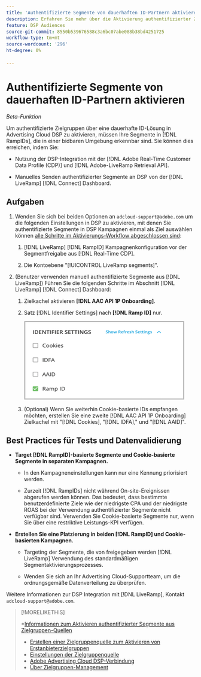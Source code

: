 ```yaml
---
title: 'Authentifizierte Segmente von dauerhaften ID-Partnern aktivieren '
description: Erfahren Sie mehr über die Aktivierung authentifizierter Zielgruppen mithilfe einer dauerhaften ID-Lösung.
feature: DSP Audiences
source-git-commit: 8550b539676588c3a6bc07abe088b38bd4251725
workflow-type: tm+mt
source-wordcount: '296'
ht-degree: 0%

---
```


# Authentifizierte Segmente von dauerhaften ID-Partnern aktivieren

*Beta-Funktion*

Um authentifizierte Zielgruppen über eine dauerhafte ID-Lösung in Advertising Cloud DSP zu aktivieren, müssen Ihre Segmente in [!DNL RampIDs], die in einer bidbaren Umgebung erkennbar sind. Sie können dies erreichen, indem Sie:

* Nutzung der DSP-Integration mit der [!DNL Adobe Real-Time Customer Data Profile (CDP)] und [!DNL Adobe-LiveRamp Retrieval API].

* Manuelles Senden authentifizierter Segmente an DSP von der [!DNL LiveRamp] [!DNL Connect] Dashboard.

## Aufgaben

1. Wenden Sie sich bei beiden Optionen an `adcloud-support@adobe.com` um die folgenden Einstellungen in DSP zu aktivieren, mit denen Sie authentifizierte Segmente in DSP Kampagnen einmal als Ziel auswählen können [alle Schritte im Aktivierungs-Workflow abgeschlossen sind](source-about.md#workflow-sources):

   1. [!DNL LiveRamp] [!DNL RampID] Kampagnenkonfiguration vor der Segmentfreigabe aus [!DNL Real-Time CDP].

   1. Die Kontoebene &quot;[!UICONTROL LiveRamp segments]&quot;.

1. (Benutzer verwenden manuell authentifizierte Segmente aus [!DNL LiveRamp]) Führen Sie die folgenden Schritte im Abschnitt [!DNL LiveRamp] [!DNL Connect] Dashboard:

   1. Zielkachel aktivieren **[!DNL AAC API 1P Onboarding]**.

   1. Satz [!DNL Identifier Settings] nach **[!DNL Ramp ID]** nur.

      ![Identifizierungseinstellungen](/help/dsp/assets/liveramp-tile-settings.png)

   1. (Optional) Wenn Sie weiterhin Cookie-basierte IDs empfangen möchten, erstellen Sie eine zweite [!DNL AAC API 1P Onboarding] Zielkachel mit &quot;[!DNL Cookies], &quot;[!DNL IDFA],&quot; und &quot;[!DNL AAID]&quot;.

## Best Practices für Tests und Datenvalidierung

* **Target [!DNL RampID]-basierte Segmente und Cookie-basierte Segmente in separaten Kampagnen.**

   * In den Kampagneneinstellungen kann nur eine Kennung priorisiert werden.

   * Zurzeit [!DNL RampIDs] nicht während On-site-Ereignissen abgerufen werden können. Das bedeutet, dass bestimmte benutzerdefinierte Ziele wie der niedrigste CPA und der niedrigste ROAS bei der Verwendung authentifizierter Segmente nicht verfügbar sind. Verwenden Sie Cookie-basierte Segmente nur, wenn Sie über eine restriktive Leistungs-KPI verfügen.

* **Erstellen Sie eine Platzierung in beiden [!DNL RampID] und Cookie-basierten Kampagnen.**

   * Targeting der Segmente, die von freigegeben werden [!DNL LiveRamp] Verwendung des standardmäßigen Segmentaktivierungsprozesses.

   * Wenden Sie sich an Ihr Advertising Cloud-Supportteam, um die ordnungsgemäße Datenverteilung zu überprüfen.

Weitere Informationen zur DSP Integration mit [!DNL LiveRamp], Kontakt `adcloud-support@adobe.com`.

>[!MORELIKETHIS]
>
>*[Informationen zum Aktivieren authentifizierter Segmente aus Zielgruppen-Quellen](source-about.md)
>* [Erstellen einer Zielgruppenquelle zum Aktivieren von Erstanbieterzielgruppen](source-create.md)
>* [Einstellungen der Zielgruppenquelle](source-settings.md)
>* [Adobe Advertising Cloud DSP-Verbindung](https://experienceleague.adobe.com/docs/experience-platform/destinations/catalog/advertising/adobe-advertising-cloud-connection.html)
>* [Über Zielgruppen-Management](/help/dsp/audiences/audience-about.md)

